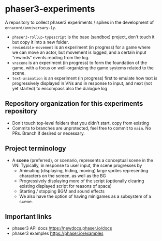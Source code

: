# phaser3-experiments

A repository to collect phaser3 experiments / spikes in the development of `ennacord/anniversary-1y`.

* `phaser3-rollup-typescript` is the base (sandbox) project, don't touch it but copy it into a new folder.
* `rewindable-movement` is an experiment (in progress) for a game where we can move an actor, but movement is logged, and a certain input "rewinds" events reading from the log.
* `vnscene` is an experiment (in progress) to form the foundation of the game, with a focus on well-organizing the game systems related to the scene.
* `text-animation` is an experiment (in progress) first to emulate how text is progressively displayed in VNs and in response to input, and next (not yet started) to encompass also the dialogue log

## Repository organization for this experiments repository

* Don't touch top-level folders that you didn't start, copy from existing
* Commits to branches are unprotected, feel free to commit to `main`. No PRs. Branch if desired or necessary.

## Project terminology

* A **scene** (preferred), or scenario, represents a conceptual scene in the VN. Typically, in response to user input, the scene progresses by
  * Animating (displaying, hiding, moving) large sprites representing characters on the screen, as well as the BG
  * Progressively displaying more of the script (optionally clearing existing displayed script for reasons of space)
  * Starting / stopping BGM and sound effects
  * We also have the option of having minigames as a subsystem of a scene.

## Important links

* phaser3 API docs https://newdocs.phaser.io/docs
* phaser3 examples https://phaser.io/examples
